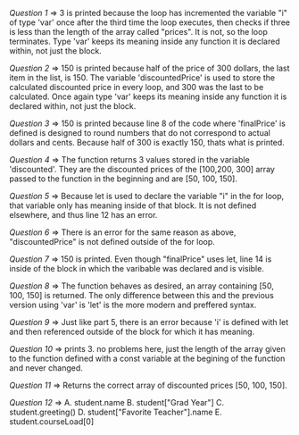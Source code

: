 *Question 1* => 3 is printed because the loop has incremented the variable "i" of type 'var' once after the third time the loop executes, then checks if three is less than the length of the array called "prices".  It is not, so the loop terminates.  Type 'var' keeps its meaning inside any function it is declared within, not just the block.

*Question 2* => 150 is printed because half of the price of 300 dollars, the last item in the list, is 150.  The variable 'discountedPrice' is used to store the calculated discounted price in every loop, and 300 was the last to be calculated.  Once again type 'var' keeps its meaning inside any function it is declared within, not just the block.

*Question 3* => 150 is printed because line 8 of the code where 'finalPrice' is defined is designed to round numbers that do not correspond to actual dollars and cents.  Because half of 300 is exactly 150, thats what is printed.

*Question 4* => The function returns 3 values stored in the variable 'discounted'.  They are the discounted prices of the [100,200, 300] array passed to the function in the beginning and are [50, 100, 150].

*Question 5* => Because let is used to declare the variable "i" in the for loop, that variable only has meaning inside of that block.  It is not defined elsewhere, and thus line 12 has an error.

*Question 6* => There is an error for the same reason as above, "discountedPrice" is not defined outside of the for loop.

*Question 7* => 150 is printed.  Even though "finalPrice" uses let, line 14 is inside of the block in which the varibable was declared and is visible.

*Question 8* => The function behaves as desired, an array containing [50, 100, 150] is returned.  The only difference between this and the previous version using 'var' is 'let' is the more modern and preffered syntax.

*Question 9* => Just like part 5, there is an error because 'i' is defined with let and then referenced outside of the block for which it has meaning.

*Question 10* => prints 3.  no problems here, just the length of the array given to the function defined with a const variable at the begining of the function and never changed.

*Question 11* => Returns the correct array of discounted prices [50, 100, 150].

*Question 12* => 
    A. student.name
    B. student["Grad Year"]
    C. student.greeting()
    D. student["Favorite Teacher"].name
    E. student.courseLoad[0]

    



